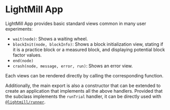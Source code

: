 # LightMill App

LightMill App provides basic standard views common in many user experiments:
- `wait(node)`: Shows a waiting wheel.
- `blockInit(node, blockInfo)`: Shows a block initialization view, stating if it is a practice block
or a measured block, and displaying potential block factor values.
- `end(node)`
- `crash(node, message, error, run)`: Shows an error view.

Each views can be rendered directly by calling the corresponding function.

Additionally, the main export is also a constructor that can be extended to create an application that implements all the above handlers.
Provided that the subclass implements the `runTrial` handler, it can be directly used with [`@lightmill/runner`](../runner).
